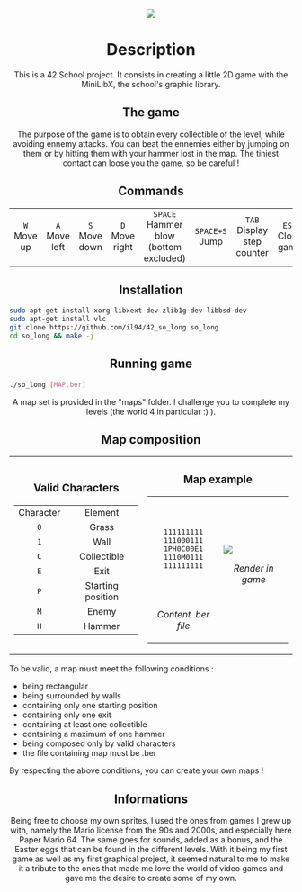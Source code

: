 <p align="center">
	<img src="https://i.goopics.net/34onfv.gif">
</p>

<h1 align="center">
	Description
</h1>
<p align="center">
	This is a 42 School project. It consists in creating a little 2D game with the MiniLibX, the school's graphic library.
</p>

<h2 align="center">
	The game
</h2>
<p align="center">
	The purpose of the game is to obtain every collectible of the level, while avoiding ennemy attacks. You can beat the ennemies either by jumping on them or by hitting them with your hammer lost in the map. The tiniest contact can loose you the game, so be careful !
</p>

<h2 align="center">
	Commands
</h2>
<table>
	<tr>
		<td align="center"><code>W</code><br>Move up</td>
		<td align="center"><code>A</code><br>Move left</td>
		<td align="center"><code>S</code><br>Move down</td>
		<td align="center"><code>D</code><br>Move right</td>
		<td align="center"><code>SPACE</code><br>Hammer blow (bottom excluded)</td>
		<td align="center"><code>SPACE+S</code><br>Jump</td>
		<td align="center"><code>TAB</code><br>Display step counter</td>
		<td align="center"><code>ESC</code><br>Close game</td>
	</tr>
</table>

<h2 align="center">
	Installation
</h2>

```bash
sudo apt-get install xorg libxext-dev zlib1g-dev libbsd-dev
sudo apt-get install vlc
git clone https://github.com/il94/42_so_long so_long
cd so_long && make -j
```

<h2 align="center">
	Running game
</h2>

```bash
./so_long [MAP.ber]
```

<p align="center">
	A map set is provided in the "maps" folder. I challenge you to complete my levels (the world 4 in particular :) ).
</p>

<h2 align="center">
	Map composition
</h2>
<table align="center">
	<tr>
		<td>
			<h3 align="center">
				Valid Characters
			</h3>
			<table align="center">
				<tr>
					<td align="center">Character</td><td align="center">Element</td>
				</tr>
				<tr>
					<td align="center"><code>0</code></td><td align="center">Grass</td>
				</tr>
				<tr>
					<td align="center"><code>1</code></td><td align="center">Wall</td>
				</tr>
				<tr>
					<td align="center"><code>C</code></td><td align="center">Collectible</td>
				</tr>
				<tr>
					<td align="center"><code>E</code></td><td align="center">Exit</td>
				</tr>
				<tr>
					<td align="center"><code>P</code></td><td align="center">Starting position</td>
				</tr>
				<tr>
					<td align="center"><code>M</code></td><td align="center">Enemy</td>
				</tr>
				<tr>
					<td align="center"><code>H</code></td><td align="center">Hammer</td>
				</tr>
			</table>
		</td>
		<td>
			<table align="center">
				<h3 align="center">
					Map example
				</h3>
				<tr>
					<td><br><br>
						<pre align="center">
111111111
111000111
1PH0C00E1
1110M0111
111111111</pre><br><br>
						<p align="center">
							<i>Content .ber file</i>
						</p>
					</td>
					<td>
						<img src="https://i.goopics.net/uc1ily.png">
						<p align="center">
							<i>Render in game</i>
						</p>
					</td>
				</tr>
			</table>
		</td>
	</tr>
</table>

<p>
	To be valid, a map must meet the following conditions :
	<ul>
		<li>being rectangular</li>
		<li>being surrounded by walls</li>
		<li>containing only one starting position</li>
		<li>containing only one exit</li>
		<li>containing at least one collectible</li>
		<li>containing a maximum of one hammer</li>
		<li>being composed only by valid characters</li>
		<li>the file containing map must be .ber</li>
	</ul>
</p>
<p>
	By respecting the above conditions, you can create your own maps !
</p>

<h2 align="center">
	Informations
</h2>
<p align="center">
	Being free to choose my own sprites, I used the ones from games I grew up with, namely the Mario license from the 90s and 2000s, and especially here Paper Mario 64. The same goes for sounds, added as a bonus, and the Easter eggs that can be found in the different levels. With it being my first game as well as my first graphical project, it seemed natural to me to make it a tribute to the ones that made me love the world of video games and gave me the desire to create some of my own.
</p>
